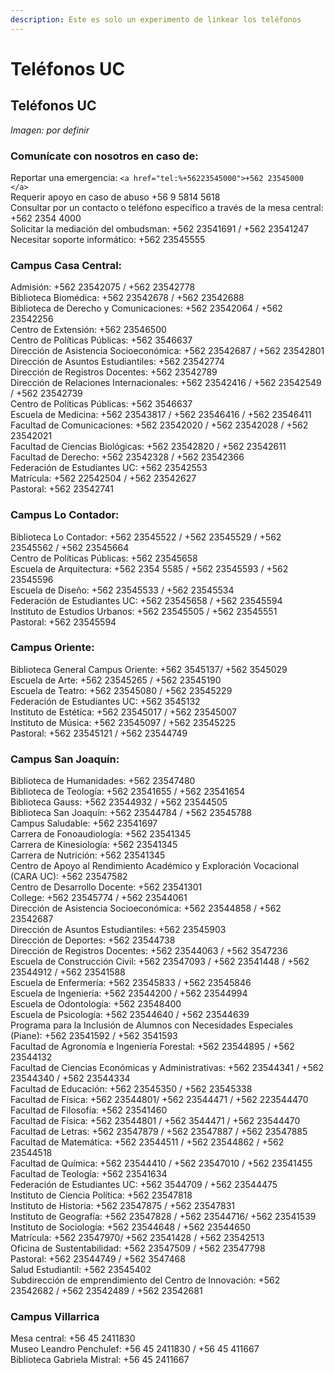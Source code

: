 ```yaml
---
description: Este es solo un experimento de linkear los teléfonos
---
```


# Teléfonos UC

## Teléfonos UC

_Imagen: por definir_

### Comunícate con nosotros en caso de:

Reportar una emergencia: `<a href="tel:%+56223545000">+562 23545000 </a>`  
Requerir apoyo en caso de abuso +56 9 5814 5618  
Consultar por un contacto o teléfono específico a través de la mesa central: +562 2354 4000  
Solicitar la mediación del ombudsman: +562 23541691 / +562 23541247  
Necesitar soporte informático: +562 23545555

### Campus Casa Central:

Admisión: +562 23542075 / +562 23542778  
Biblioteca Biomédica: +562 23542678 / +562 23542688  
Biblioteca de Derecho y Comunicaciones: +562 23542064 / +562 23542256  
Centro de Extensión: +562 23546500  
Centro de Políticas Públicas: +562 3546637  
Dirección de Asistencia Socioeconómica: +562 23542687 / +562 23542801  
Dirección de Asuntos Estudiantiles: +562 23542774  
Dirección de Registros Docentes: +562 23542789  
Dirección de Relaciones Internacionales: +562 23542416 / +562 23542549 / +562 23542739  
Centro de Políticas Públicas: +562 3546637  
Escuela de Medicina: +562 23543817 / +562 23546416 / +562 23546411  
Facultad de Comunicaciones: +562 23542020 / +562 23542028 / +562 23542021  
Facultad de Ciencias Biológicas: +562 23542820 / +562 23542611  
Facultad de Derecho: +562 23542328 / +562 23542366  
Federación de Estudiantes UC: +562 23542553  
Matrícula: +562 22542504 / +562 23542627  
Pastoral: +562 23542741

### Campus Lo Contador:

Biblioteca Lo Contador: +562 23545522 / +562 23545529 / +562 23545562 / +562 23545664  
Centro de Políticas Públicas: +562 23545658  
Escuela de Arquitectura: +562 2354 5585 / +562 23545593 / +562 23545596  
Escuela de Diseño: +562 23545533 / +562 23545534  
Federación de Estudiantes UC: +562 23545658 / +562 23545594  
Instituto de Estudios Urbanos: +562 23545505 / +562 23545551  
Pastoral: +562 23545594

### Campus Oriente:

Biblioteca General Campus Oriente: +562 3545137/ +562 3545029  
Escuela de Arte: +562 23545265 / +562 23545190  
Escuela de Teatro: +562 23545080 / +562 23545229  
Federación de Estudiantes UC: +562 3545132  
Instituto de Estética: +562 23545017 / +562 23545007  
Instituto de Música: +562 23545097 / +562 23545225  
Pastoral: +562 23545121 / +562 23544749

### Campus San Joaquín:

Biblioteca de Humanidades: +562 23547480  
Biblioteca de Teología: +562 23541655 / +562 23541654  
Biblioteca Gauss: +562 23544932 / +562 23544505  
Biblioteca San Joaquín: +562 23544784 / +562 23545788  
Campus Saludable: +562 23541697  
Carrera de Fonoaudiología: +562 23541345  
Carrera de Kinesiología: +562 23541345  
Carrera de Nutrición: +562 23541345  
Centro de Apoyo al Rendimiento Académico y Exploración Vocacional \(CARA UC\): +562 23547582  
Centro de Desarrollo Docente: +562 23541301  
College: +562 23545774 / +562 23544061  
Dirección de Asistencia Socioeconómica: +562 23544858 / +562 23542687  
Dirección de Asuntos Estudiantiles: +562 23545903  
Dirección de Deportes: +562 23544738  
Dirección de Registros Docentes: +562 23544063 / +562 3547236  
Escuela de Construcción Civil: +562 23547093 / +562 23541448 / +562 23544912 / +562 23541588  
Escuela de Enfermería: +562 23545833 / +562 23545846  
Escuela de Ingeniería: +562 23544200 / +562 23544994  
Escuela de Odontología: +562 23548400  
Escuela de Psicología: +562 23544640 / +562 23544639  
Programa para la Inclusión de Alumnos con Necesidades Especiales \(Piane\): +562 23541592 / +562 3541593  
Facultad de Agronomía e Ingeniería Forestal: +562 23544895 / +562 23544132  
Facultad de Ciencias Económicas y Administrativas: +562 23544341 / +562 23544340 / +562 23544334  
Facultad de Educación: +562 23545350 / +562 23545338  
Facultad de Física: +562 23544801/ +562 23544471 / +562 223544470  
Facultad de Filosofía: +562 23541460  
Facultad de Física: +562 23544801 / +562 3544471 / +562 23544470  
Facultad de Letras: +562 23547879 / +562 23547887 / +562 23547885  
Facultad de Matemática: +562 23544511 / +562 23544862 / +562 23544518  
Facultad de Química: +562 23544410 / +562 23547010 / +562 23541455  
Facultad de Teología: +562 23541634  
Federación de Estudiantes UC: +562 3544709 / +562 23544475  
Instituto de Ciencia Política: +562 23547818  
Instituto de Historia: +562 23547875 / +562 23547831  
Instituto de Geografía: +562 23547828 / +562 23544716/ +562 23541539  
Instituto de Sociología: +562 23544648 / +562 23544650  
Matrícula: +562 23547970/ +562 23541428 / +562 23542513  
Oficina de Sustentabilidad: +562 23547509 / +562 23547798  
Pastoral: +562 23544749 / +562 3547468  
Salud Estudiantil: +562 23545402  
Subdirección de emprendimiento del Centro de Innovación: +562 23542682 / +562 23542489 / +562 23542681

### Campus Villarrica

Mesa central: +56 45 2411830  
Museo Leandro Penchulef: +56 45 2411830 / +56 45 411667  
Biblioteca Gabriela Mistral: +56 45 2411667  


